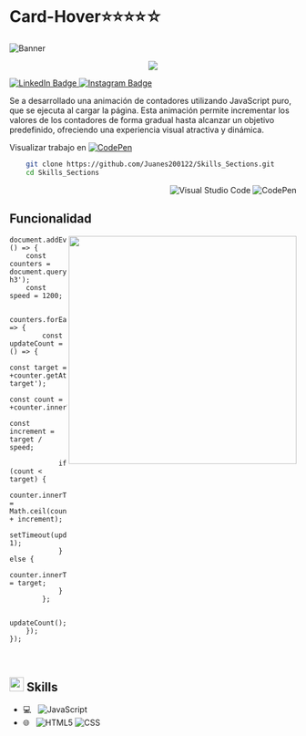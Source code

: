 # Card-Hover⭐⭐⭐⭐☆

![Banner](image/cap-counter.PNG)
<p align="center" style="color: white;">
    <img src="https://profile-counter.glitch.me/Juanes200122/count.svg" />
</p>


<p>
    <a href="https://www.linkedin.com/in/juan-estaban-ar%C3%A9valo-056bab240/" target="_blank" rel="Linkedin">
      <img src="https://img.shields.io/badge/-@JuanEsteban-0077B5?style=flat-square&amp;labelColor=0077B5&amp;logo=LinkedIn&amp;link=https://www.linkedin.com/in/juan-estaban-ar%C3%A9valo-056bab240/" alt="LinkedIn Badge">
    </a> 
    <a href="https://www.instagram.com/jeacsi.official_022?igsh=MWJ6MHRwcnhoZXVxbQ==" target="_blank" rel="Instagram">
      <img src="https://img.shields.io/badge/-@jeacsi.official_022-purple?style=flat&logo=instagram&logoColor=white&link=https://www.instagram.com/jeacsi.official_022?igsh=MWJ6MHRwcnhoZXVxbQ==" alt="Instagram Badge">
    </a>
</p>
<p>Se a desarrollado una animación de contadores utilizando JavaScript puro, que se ejecuta al cargar la página. Esta animación permite incrementar los valores de los contadores de forma gradual hasta alcanzar un objetivo predefinido, ofreciendo una experiencia visual atractiva y dinámica.</p>

<p>Visualizar trabajo en 
    <a href="https://codepen.io/Juan-Esteban-Ar-valo/pen/rNgMrOP" target="_blank">
        <img src="https://img.shields.io/badge/-CodePen-000000?style=flat&logo=codepen" alt="CodePen">
    </a>
</p>


```bash
    git clone https://github.com/Juanes200122/Skills_Sections.git
    cd Skills_Sections
```
<div align="right">
    
![Visual Studio Code](https://img.shields.io/badge/-Visual%20Studio%20Code-007ACC?style=flat&logo=visual-studio-code&logoColor=white)
![CodePen](https://img.shields.io/badge/-CodePen-000000?style=flat&logo=codepen)

</div>

## <b> Funcionalidad</b>
<img align="right" src="image/cap-countainer.gif" width="400"/>

```JS
document.addEventListener('DOMContentLoaded', () => {
    const counters = document.querySelectorAll('.counter h3');
    const speed = 1200;

    counters.forEach(counter => {
        const updateCount = () => {
            const target = +counter.getAttribute('data-target');
            const count = +counter.innerText;
            const increment = target / speed;

            if (count < target) {
                counter.innerText = Math.ceil(count + increment);
                setTimeout(updateCount, 1);
            } else {
                counter.innerText = target;
            }
        };

        updateCount();
    });
});
```

</br>

## <img src="https://media2.giphy.com/media/QssGEmpkyEOhBCb7e1/giphy.gif?cid=ecf05e47a0n3gi1bfqntqmob8g9aid1oyj2wr3ds3mg700bl&rid=giphy.gif" width ="25"><b> Skills</b>
  - 💻 &nbsp;
    ![JavaScript](https://img.shields.io/badge/-JavaScript-333333?style=flat&logo=javascript)
  - 🌐 &nbsp;
    ![HTML5](https://img.shields.io/badge/-HTML5-333333?style=flat&logo=HTML5)
    ![CSS](https://img.shields.io/badge/-CSS-333333?style=flat&logo=CSS3&logoColor=1572B6)
